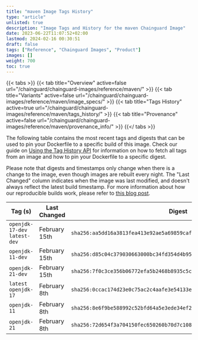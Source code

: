 ```yaml
---
title: "maven Image Tags History"
type: "article"
unlisted: true
description: "Image Tags and History for the maven Chainguard Image"
date: 2023-06-22T11:07:52+02:00
lastmod: 2024-02-16 00:30:51
draft: false
tags: ["Reference", "Chainguard Images", "Product"]
images: []
weight: 700
toc: true
---
```


{{< tabs >}}
{{< tab title="Overview" active=false url="/chainguard/chainguard-images/reference/maven/" >}}
{{< tab title="Variants" active=false url="/chainguard/chainguard-images/reference/maven/image_specs/" >}}
{{< tab title="Tags History" active=true url="/chainguard/chainguard-images/reference/maven/tags_history/" >}}
{{< tab title="Provenance" active=false url="/chainguard/chainguard-images/reference/maven/provenance_info/" >}}
{{</ tabs >}}

The following table contains the most recent tags and digests that can be used to pin your Dockerfile to a specific build of this image. Check our guide on [Using the Tag History API](/chainguard/chainguard-images/using-the-tag-history-api/) for information on how to fetch all tags from an image and how to pin your Dockerfile to a specific digest.

Please note that digests and timestamps only change when there is a change to the image, even though images are rebuilt every night. The "Last Changed" column indicates when the image was last modified, and doesn't always reflect the latest build timestamp. For more information about how our reproducible builds work, please refer to [this blog post](https://www.chainguard.dev/unchained/reproducing-chainguards-reproducible-image-builds).

| Tag (s)                        | Last Changed  | Digest                                                                    |
|--------------------------------|---------------|---------------------------------------------------------------------------|
|  `openjdk-17-dev` `latest-dev` | February 15th | `sha256:aa5dd16a3813fea413e92ae5a69859caf38357150a43bb6ce73da548b13209ac` |
|  `openjdk-11-dev`              | February 15th | `sha256:d85c04c379030663000bc34fd354d4b95c61dc86c86bd6b74352f02b8ad0a0f8` |
|  `openjdk-21-dev`              | February 15th | `sha256:7f0c3ce356b06772efa5b2468b8935c5cfcda83e938888a5df508cb73770eed5` |
|  `latest` `openjdk-17`         | February 8th  | `sha256:0ccac174d23e0c75ac2c4aafe3e54133e43ee47313b3d3ada5cbb9eec42c3120` |
|  `openjdk-11`                  | February 8th  | `sha256:8e6f9be588992c52bfd64a5e3ede34ef2901169ac474d9bd57e5b40e11a5fe5b` |
|  `openjdk-21`                  | February 8th  | `sha256:72d654f3a704150fec650260b70d7c10854c03d6efff284146efe27327232dee` |

